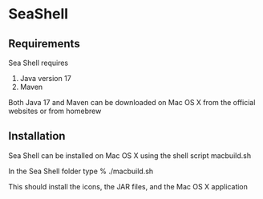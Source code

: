 # SeaShell

## Requirements
Sea Shell requires
1. Java version 17
2. Maven

Both Java 17 and Maven can be downloaded on Mac OS X from the official websites or from homebrew

## Installation
Sea Shell can be installed on Mac OS X using the shell script macbuild.sh

In the Sea Shell folder type
% ./macbuild.sh 

This should install the icons, the JAR files, and the Mac OS X application